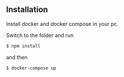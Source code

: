 

## Installation

Install docker and docker compose in your pc.

Switch to the folder and run 
```bash
$ npm install
```
and then
```bash
$ docker-compose up
```

